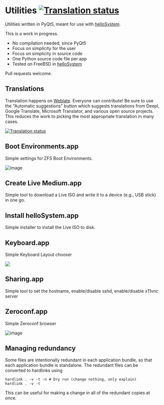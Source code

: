 # Utilities [![Translation status](https://hosted.weblate.org/widgets/hellosystem/-/svg-badge.svg)](https://hosted.weblate.org/engage/hellosystem/)

Utilities written in PyQt5, meant for use with [helloSystem](https://hellosystem.github.io/).

This is a work in progress.

* No compilation needed, since PyQt5
* Focus on simplicity for the user
* Focus on simplicity in source code
* One Python source code file per app
* Tested on FreeBSD in [helloSystem](https://hellosystem.github.io/)

Pull requests welcome.

## Translations

Translation happens on [Weblate](https://hosted.weblate.org/engage/hellosystem/). Everyone can contribute! Be sure to use the "Automatic suggestions" button which suggests translations from Deepl, Google Translate, Microsoft Translator, and various open source projects. This reduces the work to picking the most appropriate translation in many cases.

<a href="https://hosted.weblate.org/engage/hellosystem/">
<img src="https://hosted.weblate.org/widgets/hellosystem/-/287x66-grey.png" alt="Translation status" />
</a>

## Boot Environments.app

Simple settings for ZFS Boot Environments.

![image](https://user-images.githubusercontent.com/2480569/97612525-d2e93180-1a17-11eb-90c4-5dd90ad67d7f.png)

## Create Live Medium.app

Simple tool to download a Live ISO and write it to a device (e.g., USB stick) in one go.

## Install helloSystem.app

Simple installer to install the Live ISO to disk.

## Keyboard.app

Simple Keyboard Layout chooser

![](https://miro.medium.com/max/318/1*AoZTtzHCKAItIeJbOjxpsA.png)

## Sharing.app

Simple tool to set the hostname, enable/disable sshd, enable/disable x11vnc server

## Zeroconf.app

Simple Zeroconf browser

![image](https://user-images.githubusercontent.com/2480569/94365262-a025e380-00cf-11eb-81e0-495f2ee8242b.png)

## Managing redundancy

Some files are intentionally redundant in each application bundle, so that each application bundle is standalone. The redundant files can be converted to hardlinks using

```
hardlink . -v -t -n # Dry run (change nothing, only explain)
hardlink . -v -t
```

This can be useful for making a change in all of the redundant copies at once.
